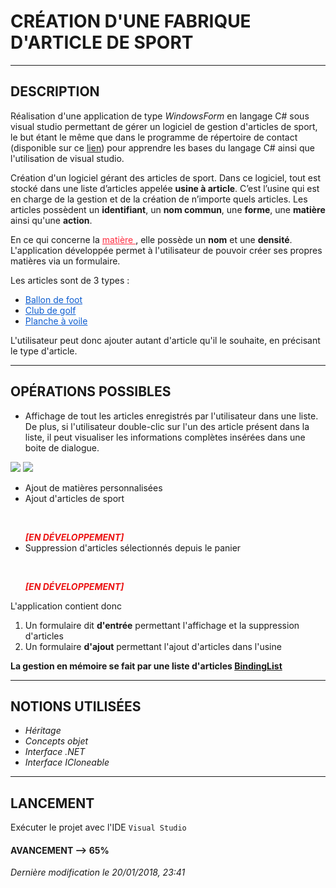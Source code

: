 # CRÉATION D'UNE FABRIQUE D'ARTICLE DE SPORT

---------------------------------------------------------

## DESCRIPTION

Réalisation d'une application de type _WindowsForm_ en langage C# sous visual studio permettant de gérer un logiciel de gestion d'articles de sport, le but étant le même que dans le programme de répertoire de contact (disponible sur ce [lien](https://github.com/BourjijKiller/Program_CSharp/tree/master/R%C3%A9pertoire_Contact)) pour apprendre les bases du langage C# ainsi que l'utilisation de visual studio.

Création d'un logiciel gérant des articles de sport. Dans ce logiciel, tout est stocké dans une liste d’articles appelée **usine à article**. C’est l’usine qui est en charge de la gestion et de la création de n’importe quels articles. Les articles possèdent un **identifiant**, un **nom commun**, une **forme**, une **matière** ainsi qu'une **action**.

En ce qui concerne la <span style="color: #FF2D40; text-decoration: underline;"> matière </span>, elle possède un **nom** et une **densité**. L'application développée permet à l'utilisateur de pouvoir créer ses propres matières via un formulaire.

Les articles sont de 3 types :
* <span style="color: #0e5ed1; text-decoration: underline;"> Ballon de foot </span>
* <span style="color: #0e5ed1; text-decoration: underline;"> Club de golf </span>
* <span style="color: #0e5ed1; text-decoration: underline;"> Planche à voile </span>

L'utilisateur peut donc ajouter autant d'article qu'il le souhaite, en précisant le type d'article.

---------------------------------------------------------

## OPÉRATIONS POSSIBLES

* Affichage de tout les articles enregistrés par l'utilisateur dans une liste. De plus, si l'utilisateur double-clic sur l'un des article présent dans la liste, il peut visualiser les informations complètes insérées dans une boite de dialogue.

![](https://image.noelshack.com/fichiers/2018/03/6/1516487360-capture.png)
![](https://image.noelshack.com/fichiers/2018/03/6/1516487406-capture2.png)

* Ajout de matières personnalisées
* Ajout d'articles de sport <p> &nbsp; </p> <span style="color: #eb1313; font-weight: bold; font-style: italic;"> [EN DÉVELOPPEMENT] </span>
* Suppression d'articles sélectionnés depuis le panier <p> &nbsp; </p> <span style="color: #eb1313; font-weight: bold; font-style: italic;"> [EN DÉVELOPPEMENT] </span>

L'application contient donc
1. Un formulaire dit **d'entrée** permettant l'affichage et la suppression d'articles
2. Un formulaire **d'ajout** permettant l'ajout d'articles dans l'usine

**La gestion en mémoire se fait par une liste d'articles [BindingList](https://msdn.microsoft.com/fr-fr/library/ms132679(v=vs.110).aspx)**

--------------------------------------

## NOTIONS UTILISÉES

* _Héritage_
* _Concepts objet_
* _Interface .NET_
* _Interface ICloneable_

--------------------------------------

## LANCEMENT

Exécuter le projet avec l'IDE `Visual Studio`

#### AVANCEMENT --> 65%

_Dernière modification le 20/01/2018, 23:41_